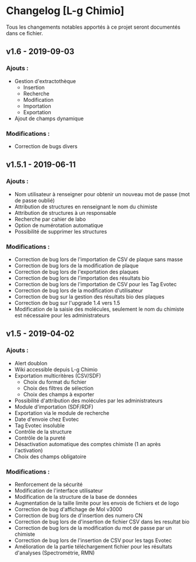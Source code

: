 # Changelog [L-g Chimio]
Tous les changements notables apportés à ce projet seront documentés dans ce fichier.

## v1.6 - 2019-09-03

### Ajouts :

- Gestion d'extractothèque
  - Insertion
  - Recherche
  - Modification
  - Importation
  - Exportation
- Ajout de champs dynamique

### Modifications :

- Correction de bugs divers


## v1.5.1 - 2019-06-11

### Ajouts :

- Nom utilisateur à renseigner pour obtenir un nouveau mot de passe (mot de passe oublié)
- Attribution de structures en renseignant le nom du chimiste
- Attribution de structures à un responsable
- Recherche par cahier de labo
- Option de numérotation automatique
- Possibilité de supprimer les structures

### Modifications :
- Correction de bug lors de l'importation de CSV de plaque sans masse
- Correction de bug lors de la modification de plaque
- Correction de bug lors de l'exportation des plaques
- Correction de bug lors de l'importation des résultats bio
- Correction de bug lors de l'importation de CSV pour les Tag Evotec
- Correction de bug lors de la modification d'utilisateur
- Correction de bug sur la gestion des résultats bio des plaques
- Correction de bug sur l'upgrade 1.4 vers 1.5
- Modification de la saisie des molécules, seulement le nom du chimiste est nécessaire pour les administrateurs


## v1.5 - 2019-04-02

### Ajouts :
- Alert doublon
- Wiki accessible depuis L-g Chimio
- Exportation multicritères (CSV/SDF)
  - Choix du format du fichier
  - Choix des filtres de sélection
  - Choix des champs à exporter
- Possibilité d'attribution des molécules par les administrateurs
- Module d'importation (SDF/RDF)
- Exportation via le module de recherche
- Date d'envoie chez Evotec
- Tag Evotec insoluble
- Contrôle de la structure
- Contrôle de la pureté
- Désactivation automatique des comptes chimiste (1 an après l'activation)
- Choix des champs obligatoire

### Modifications :
- Renforcement de la sécurité
- Modification de l'interface utilisateur
- Modification de la structure de la base de données
- Augmentation de la taille limite pour les envois de fichiers et de logo
- Correction de bug d'affichage de Mol v3000
- Correction de bug lors de d'insertion des numero CN
- Correction de bug lors de d'insertion de fichier CSV dans les resultat bio
- Correction de bug lors de la modification du mot de passe par un chimiste
- Correction de bug lors de l'insertion de CSV pour les tags Evotec
- Amélioration de la partie téléchargement fichier pour les résultats d'analyses (Spectrométrie, RMN)
